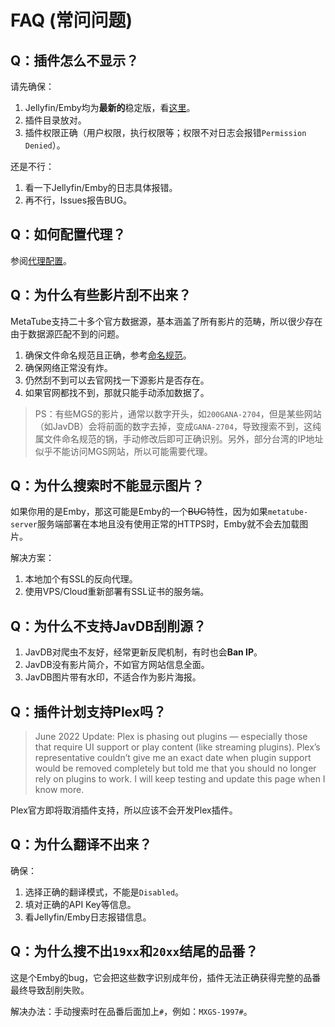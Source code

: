 # FAQ (常问问题)

## Q：插件怎么不显示？

请先确保：

1. Jellyfin/Emby均为**最新的**稳定版，看[这里](./wiki/plugin-installation.md)。
2. 插件目录放对。
3. 插件权限正确（用户权限，执行权限等；权限不对日志会报错`Permission Denied`）。

还是不行：

1. 看一下Jellyfin/Emby的日志具体报错。
2. 再不行，Issues报告BUG。

## Q：如何配置代理？

参阅[代理配置](./wiki/proxy-configuration.md)。

## Q：为什么有些影片刮不出来？

MetaTube支持二十多个官方数据源，基本涵盖了所有影片的范畴，所以很少存在由于数据源匹配不到的问题。

1. 确保文件命名规范且正确，参考[命名规范](./wiki/naming-rules.md)。
2. 确保网络正常没有炸。
3. 仍然刮不到可以去官网找一下源影片是否存在。
4. 如果官网都找不到，那就只能手动添加数据了。

> PS：有些MGS的影片，通常以数字开头，如`200GANA-2704`，但是某些网站（如JavDB）会将前面的数字去掉，变成`GANA-2704`，导致搜索不到，这纯属文件命名规范的锅，手动修改后即可正确识别。另外，部分台湾的IP地址似乎不能访问MGS网站，所以可能需要代理。

## Q：为什么搜索时不能显示图片？

如果你用的是Emby，那这可能是Emby的一个~~BUG~~特性，因为如果`metatube-server`服务端部署在本地且没有使用正常的HTTPS时，Emby就不会去加载图片。

解决方案：

1. 本地加个有SSL的反向代理。
2. 使用VPS/Cloud重新部署有SSL证书的服务端。

## Q：为什么不支持JavDB刮削源？

1. JavDB对爬虫不友好，经常更新反爬机制，有时也会**Ban IP**。
2. JavDB没有影片简介，不如官方网站信息全面。
3. JavDB图片带有水印，不适合作为影片海报。

## Q：插件计划支持Plex吗？

> June 2022 Update: Plex is phasing out plugins — especially those that require UI support or play content (like streaming plugins). Plex’s representative couldn’t give me an exact date when plugin support would be removed completely but told me that you should no longer rely on plugins to work. I will keep testing and update this page when I know more.

Plex官方即将取消插件支持，所以应该不会开发Plex插件。

## Q：为什么翻译不出来？

确保：

1. 选择正确的翻译模式，不能是`Disabled`。
2. 填对正确的API Key等信息。
3. 看Jellyfin/Emby日志报错信息。

## Q：为什么搜不出`19xx`和`20xx`结尾的品番？

这是个Emby的bug，它会把这些数字识别成年份，插件无法正确获得完整的品番最终导致刮削失败。

解决办法：手动搜索时在品番后面加上`#`，例如：`MXGS-1997#`。
